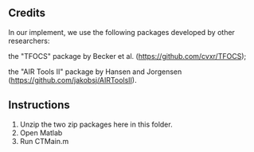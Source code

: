 ## Credits

In our implement, we use the following packages developed by other researchers:

the "TFOCS" package by Becker et al. (https://github.com/cvxr/TFOCS);

the "AIR Tools II" package by Hansen and Jorgensen (https://github.com/jakobsj/AIRToolsII).

## Instructions

1. Unzip the two zip packages here in this folder. 
2. Open Matlab
3. Run CTMain.m
